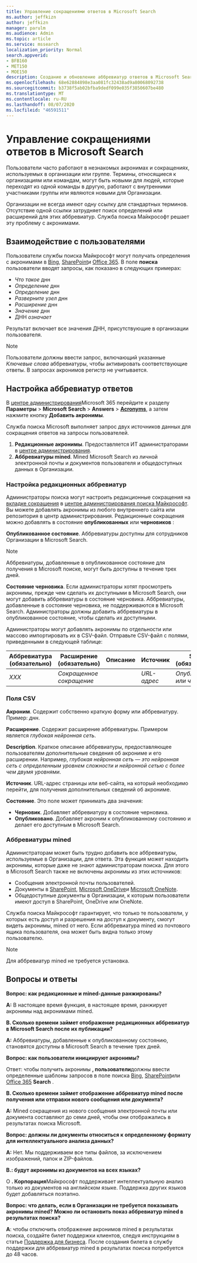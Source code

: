 ```yaml
---
title: Управление сокращениями ответов в Microsoft Search
ms.author: jeffkizn
author: jeffkizn
manager: parulm
ms.audience: Admin
ms.topic: article
ms.service: mssearch
localization_priority: Normal
search.appverid:
- BFB160
- MET150
- MOE150
description: Создание и обновление аббревиатур ответов в Microsoft Search
ms.openlocfilehash: 68e62884898e3aa081fc32438ad9a80068092738
ms.sourcegitcommit: b3738f5ab02bfba9dedf099e035f3850607be480
ms.translationtype: MT
ms.contentlocale: ru-RU
ms.lasthandoff: 08/07/2020
ms.locfileid: "46591511"
---
```

# <a name="manage-acronyms-answers-in-microsoft-search"></a>Управление сокращениями ответов в Microsoft Search

Пользователи часто работают в незнакомых акронимах и сокращениях, используемых в организации или группе. Термины, относящиеся к организациям или командам, могут быть новыми для людей, которые переходят из одной команды в другую, работают с внутренними участниками группы или являются новыми для Организации.

Организации не всегда имеют одну ссылку для стандартных терминов. Отсутствие одной ссылки затрудняет поиск определений или расширений для этих аббревиатур. Служба поиска Майкрософт решает эту проблему с акронимами.

## <a name="what-users-experience"></a>Взаимодействие с пользователями

Пользователи службы поиска Майкрософт могут получать определения с акронимами в [Bing](https://Bing.com), [SharePoint](https://products.office.com/sharepoint/collaboration)и [Office 365](https://Office.com). В поле **поиска** пользователи вводят запросы, как показано в следующих примерах:

- *Что такое* днн
- *Определение* днн
- *Определение* днн
- *Разверните узел* днн
- *Расширение* днн
- *Значение* днн
- ДНН *означает*

Результат включает все значения ДНН, присутствующие в организации пользователя.

> [!NOTE]
> Пользователи должны ввести запрос, включающий указанные *Ключевые слова* аббревиатуры, чтобы активировать соответствующие ответы. В запросах акронимов регистр не учитывается.

## <a name="set-up-acronyms-answers"></a>Настройка аббревиатур ответов

В [центре администрирования](https://admin.microsoft.com)Microsoft 365 перейдите к разделу **Параметры**  >  **Microsoft Search**  >  **Answers**  >  [**Acronyms**](https://admin.microsoft.com/Adminportal/Home#/MicrosoftSearch/acronyms), а затем нажмите кнопку **Добавить акронимы**.

Служба поиска Microsoft выполняет запрос двух источников данных для сокращения ответов на запросы пользователей.

1. **Редакционные акронимы**. Предоставляется ИТ администраторами в [центре администрирования](https://admin.microsoft.com/Adminportal/Home#/MicrosoftSearch/acronyms).
2. **Аббревиатуры mined**. Mined Microsoft Search из личной электронной почты и документов пользователя и общедоступных данных в Организации.

### <a name="set-up-editorial-acronyms"></a>Настройка редакционных аббревиатур

Администраторы поиска могут настроить редакционные сокращения на [вкладке сокращения](https://admin.microsoft.com/Adminportal/Home#/MicrosoftSearch/acronyms) в [центре администрирования поиска Майкрософт](https://admin.microsoft.com/Adminportal/Home#/MicrosoftSearch). Вы можете добавлять акронимы из любого внутреннего сайта или репозитория в центр администрирования. Редакционные сокращения можно добавлять в состояние **опубликованных** или **черновиков** :

**Опубликованное состояние**. Аббревиатуры доступны для сотрудников Организации в Microsoft Search.

> [!NOTE]
> Аббревиатуры, добавленные в опубликованное состояние для получения в Microsoft поиске, могут быть доступны в течение трех дней.

**Состояние черновика**. Если администраторы хотят просмотреть акронимы, прежде чем сделать их доступными в Microsoft Search, они могут добавить аббревиатуры в состояние черновика. Аббревиатуры, добавленные в состояние черновика, не поддерживаются в Microsoft Search. Администраторы должны добавить аббревиатуры в опубликованное состояние, чтобы сделать их доступными.

Администраторы могут добавлять акронимы по отдельности или массово импортировать их в CSV-файл. Отправьте CSV-файл с полями, приведенными в следующей таблице:

| Аббревиатура (обязательно) | Расширение (обязательно) | Описание  | Источник | State (обязательно) |
| --------- | --------- | ---------- | --------- |--------- |
| *XXX* | *Сокращенное сокращение* |  | *URL-адрес* | *Опубликовано или черновик* |

### <a name="csv-fields"></a>Поля CSV

**Акроним**. Содержит собственно краткую форму или аббревиатуру. Пример: *днн*.

**Расширение**. Содержит расширение аббревиатуры. Примером является *глубокая нейронная сеть*.

**Description**. Краткое описание аббревиатуры, предоставляющее пользователям дополнительные сведения об акрониме и его расширении. Например, *глубокая нейронная сеть — это нейронная сеть с определенным уровнем сложности и нейронной сетью с более чем двумя уровнями*.

**Источник**. URL-адрес страницы или веб-сайта, на который необходимо перейти, для получения дополнительных сведений об акрониме.

**Состояние**. Это поле может принимать два значения:

- **Черновик**. Добавляет аббревиатуру в состояние черновика.
- **Опубликовано**. Добавляет акроним к опубликованному состоянию и делает его доступным в Microsoft Search.

### <a name="mined-acronyms"></a>Аббревиатуры mined

Администраторам может быть трудно добавить все аббревиатуры, используемые в Организации, для ответа. Эта функция может находить акронимы, которые даже не знают администраторам поиска. Для этого в Microsoft Search также не включены акронимы из этих источников:

- Сообщения электронной почты пользователей.
- Документы в [SharePoint](https://products.office.com/sharepoint/collaboration), [Microsoft OneDrive]( https://onedrive.live.com/about/)и [Microsoft OneNote](https://www.onenote.com/).
- Общедоступные документы в Организации, к которым пользователи имеют доступ в SharePoint, OneDrive или OneNote.

Служба поиска Майкрософт гарантирует, что только те пользователи, у которых есть доступ и разрешения на доступ к документу, смогут видеть акронимы, mined от него. Если аббревиатура mined из почтового ящика пользователя, она может быть видна только этому пользователю.

> [!NOTE]
> Для аббревиатур mined не требуется установка.

## <a name="frequently-asked-questions"></a>Вопросы и ответы

**Вопрос: как редакционные и mined-данные ранжированы?**

**A:** В настоящее время функция, в настоящее время, ранжирует акронимы над акронимами mined.

**В. Сколько времени займет отображение редакционных аббревиатур в Microsoft Search после их публикации?**

**A:**  Аббревиатуры, добавленные к опубликованному состоянию, становятся доступны в Microsoft Search в течение трех дней.

**Вопрос: как пользователи инициируют акронимы?**

Ответ: чтобы получить акронимы **, пользователи**должны ввести определенные шаблоны запросов в поле поиска [Bing](https://bing.com), [SharePoint](https://products.office.com/sharepoint/collaboration)или [Office 365](https://Office.com) **Search** .

**В. Сколько времени займет отображение аббревиатур mined после получения или отправки нового сообщения или документа?**

**A:** Mined сокращения из нового сообщения электронной почты или документа составляют до семи дней, чтобы они отображались в результатах поиска Microsoft.

**Вопрос: должны ли документы относиться к определенному формату для интеллектуального анализа данных?**

**A:** Нет. Мы поддерживаем все типы файлов, за исключением изображений, папок и ZIP-файлов.

**В.: будут акронимы из документов на всех языках?**

О **. Корпорация**Майкрософт поддерживает интеллектуальную анализ только из документов на английском языке. Поддержка других языков будет добавляться поэтапно.

**Вопрос: что делать, если в Организации не требуется показывать акронимы mined? Можно ли остановить показ аббревиатур mined в результатах поиска?**

**А**: чтобы отключить отображение акронимов mined в результатах поиска, создайте билет поддержки клиентов, следуя инструкциям в статье [Поддержка для бизнеса](https://docs.microsoft.com/office365/admin/contact-support-for-business-products?redirectSourcePath=%252f%252farticle%252fContact-Office-365-for-business-support-32a17ca7-6fa0-4870-8a8d-e25ba4ccfd4b&view=o365-worldwide&tabs=online#BKMK_call_support).
После создания билета в службу поддержки для аббревиатур mined в результатах поиска потребуется до 48 часов.
